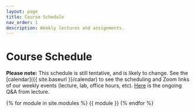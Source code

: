 ```yaml
---
layout: page
title: Course Schedule
nav_order: 1
description: Weekly lectures and assignments.
---
```


# Course Schedule

**Please note:** This schedule is still tentative, and is likely to change. See the [calendar]({{ site.baseurl }}/calendar) to see the scheduling and Zoom links of our weekly events (lecture, lab, office hours, etc). [Here](https://docs.google.com/document/d/1kMlE5Mj7TKXc6_wygOg5qWdDV9_E38M1T513wDXwe_8) is the ongoing Q&A from lecture.


{% for module in site.modules %}
{{ module }}
{% endfor %}
